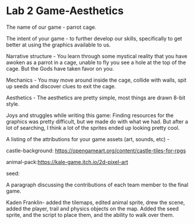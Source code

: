 #  Lab 2 Game-Aesthetics

The name of our game - parrot cage.

The intent of your game - to further develop our skills, specifically to get better at using the graphics available to us.

Narrative structure - You learn through some mystical reality that you have awoken as a parrot in a cage, unable to fly you see a hole at the top of the cage. But the Gods have taken favor on you.

Mechanics - You may move around inside the cage, collide with walls, spit up seeds and discover clues to exit the cage.

Aesthetics - The aesthetics are pretty simple, most things are drawn 8-bit style.

Joys and struggles while writing this game: Finding resources for the graphics was pretty difficult, but we made do with what we had. But after a lot of searching, I think a lot of the sprites ended up looking pretty cool.

A listing of the attributions for your game assets (art, sounds, etc) -

castle-background: https://opengameart.org/content/castle-tiles-for-rpgs

animal-pack:https://kale-game.itch.io/2d-pixel-art

seed:

A paragraph discussing the contributions of each team member to the final game.

Kaden Franklin- added the tilemaps, edited animal sprite, drew the scene, added the player, trail and physics objects on the map. Added the seed sprite, and the script to place them, and the ability to walk over them.
